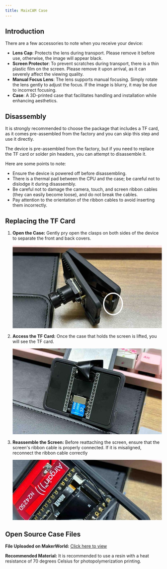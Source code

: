 ```yaml
---
title: MaixCAM Case
---
```


## Introduction

There are a few accessories to note when you receive your device:
* **Lens Cap**: Protects the lens during transport. Please remove it before use, otherwise, the image will appear black.
* **Screen Protector**: To prevent scratches during transport, there is a thin plastic film on the screen. Please remove it upon arrival, as it can severely affect the viewing quality.
* **Manual Focus Lens**: The lens supports manual focusing. Simply rotate the lens gently to adjust the focus. If the image is blurry, it may be due to incorrect focusing.
* **Case**: A 3D-printed case that facilitates handling and installation while enhancing aesthetics.

## Disassembly

It is strongly recommended to choose the package that includes a TF card, as it comes pre-assembled from the factory and you can skip this step and use it directly.

The device is pre-assembled from the factory, but if you need to replace the TF card or solder pin headers, you can attempt to disassemble it.

Here are some points to note:
* Ensure the device is powered off before disassembling.
* There is a thermal pad between the CPU and the case; be careful not to dislodge it during disassembly.
* Be careful not to damage the camera, touch, and screen ribbon cables (they can easily become loose), and do not break the cables.
* Pay attention to the orientation of the ribbon cables to avoid inserting them incorrectly.

## Replacing the TF Card

1. **Open the Case:** Gently pry open the clasps on both sides of the device to separate the front and back covers.

   ![](../../assets/maixcam/assemble-1.jpg)

2. **Access the TF Card:** Once the case that holds the screen is lifted, you will see the TF card.

   ![](../../assets/maixcam/assemble-2.jpg)

3. **Reassemble the Screen:** Before reattaching the screen, ensure that the screen's ribbon cable is properly connected. If it is misaligned, reconnect the ribbon cable correctly

   ![](../../assets/maixcam/assemble-3.jpg)

## Open Source Case Files

**File Uploaded on MakerWorld:** [Click here to view](https://makerworld.com/zh/models/440321)

**Recommended Material:** It is recommended to use a resin with a heat resistance of 70 degrees Celsius for photopolymerization printing.
